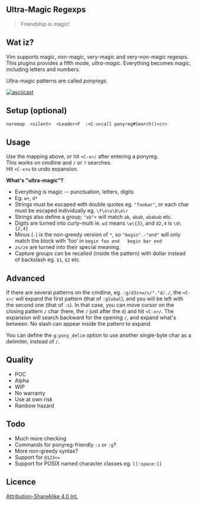 Ultra-Magic Regexps
--------------------

> Friendship is magic!

Wat iz?
--------
Vim supports magic, non-magic, very-magic and very-non-magic regexps.
This plugins provides a fifth mode, *ultra-magic*.
Everything becomes magic, including letters and numbers.

Ultra-magic patterns are called *ponyregs*.

[![asciicast](https://asciinema.org/a/YUjrDXg5NFZp7v3p97YqYGPDa.png)](https://asciinema.org/a/YUjrDXg5NFZp7v3p97YqYGPDa)

Setup (optional)
-----------------
`noremap  <silent>  <Leader>F  :<C-u>call ponyreg#Search()<cr>`

Usage
------
Use the mapping above, or hit `<C-x>/` after entering a ponyreg.  
This works on cmdline and `/` or `?` searches.  
Hit `<C-x>u` to undo expansion.

**What's "ultra-magic"?**
- Everything is magic -- punctuation, letters, digits
- Eg. `w+`, `d*`
- Strings must be escaped with double quotes eg. `"foobar"`, or each char must be escaped individually eg. `\f\o\o\b\a\r`
- Strings also define a group; `"ab"+` will match `ab`, `abab`, `ababab` etc.
- Digits are turned into curly-multi ie. `w3` means `\w\{3}`, and `d2,4` is `\d\{2,4}`
- Minus (`-`) is the non-greedy version of `*`, so `"begin".-"end"` will only match the block with 'foo' in `begin foo end   begin bar end`
- `zs/ze` are turned into their special meaning.
- Capture groups can be recalled (inside the pattern) with dollar instead of backslash eg. `$1`, `$2` etc.

Advanced
---------
If there are several patterns on the cmdline, eg. `:g/d3s+w/s/"."d/./`, the
`<C-x>/` will expand the first pattern (that of `:global`), and you will be
left with the second one (that of `:s`). In that case, you can move cursor on the
closing pattern `/` char (here, the `/` just after the `d`) and hit `<C-x>/`.
The expansion will search backward for the opening `/`, and expand what's between.
No slash can appear inside the pattern to expand.

You can define the `g:pony_delim` option to use another single-byte char as a delimiter, instead of `/`.

Quality
--------
- POC
- Alpha
- WIP
- No warranty
- Use at own risk
- Rainbow hazard

Todo
-----
- Much more checking
- Commands for ponyreg-friendly `:s` or `:g`?
- More non-greedy syntax?
- Support for `@123<=`
- Support for POSIX named character classes eg. `[[:space:]]`

Licence
--------
[Attribution-ShareAlike 4.0 Int.](https://creativecommons.org/licenses/by-sa/4.0/)

